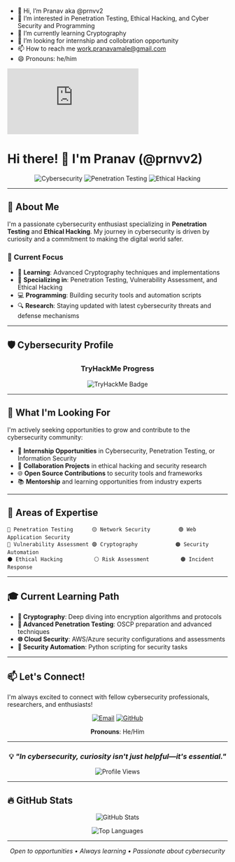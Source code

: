 - 👋 Hi, I’m Pranav aka @prnvv2
- 👀 I’m interested in Penetration Testing, Ethical Hacking, and Cyber Security and Programming 
- 🌱 I’m currently learning Cryptography 
- 💞️ I’m looking for internship and collobration opportunity 
- 📫 How to reach me work.pranavamale@gmail.com
- 😄 Pronouns: he/him

<iframe src="https://tryhackme.com/api/v2/badges/public-profile?userPublicId=2182193" style='border:none;'></iframe>

<!---
prnvv2/prnvv2 is a ✨ special ✨ repository because its `README.md` (this file) appears on your GitHub profile.
You can click the Preview link to take a look at your changes.
--->
# Hi there! 👋 I'm Pranav (@prnvv2)

<div align="center">
  
![Cybersecurity](https://img.shields.io/badge/Focus-Cybersecurity-red?style=for-the-badge)
![Penetration Testing](https://img.shields.io/badge/Specialization-Penetration%20Testing-orange?style=for-the-badge)
![Ethical Hacking](https://img.shields.io/badge/Expertise-Ethical%20Hacking-yellow?style=for-the-badge)

</div>

---

## 🎯 **About Me**

I'm a passionate cybersecurity enthusiast specializing in **Penetration Testing** and **Ethical Hacking**. My journey in cybersecurity is driven by curiosity and a commitment to making the digital world safer.

### 🔐 **Current Focus**
- 🌱 **Learning**: Advanced Cryptography techniques and implementations
- 🎯 **Specializing in**: Penetration Testing, Vulnerability Assessment, and Ethical Hacking
- 💻 **Programming**: Building security tools and automation scripts
- 🔍 **Research**: Staying updated with latest cybersecurity threats and defense mechanisms

---

## 🛡️ **Cybersecurity Profile**

<div align="center">

### TryHackMe Progress
<img src="https://tryhackme.com/api/v2/badges/public-profile?userPublicId=2182193" alt="TryHackMe Badge" />

</div>

---

## 💼 **What I'm Looking For**

I'm actively seeking opportunities to grow and contribute to the cybersecurity community:

- 🔎 **Internship Opportunities** in Cybersecurity, Penetration Testing, or Information Security
- 🤝 **Collaboration Projects** in ethical hacking and security research
- 🌐 **Open Source Contributions** to security tools and frameworks
- 📚 **Mentorship** and learning opportunities from industry experts

---

## 🔧 **Areas of Expertise**

```
🔴 Penetration Testing      🟡 Network Security         🟢 Web Application Security
🔵 Vulnerability Assessment 🟣 Cryptography            🟠 Security Automation
⚫ Ethical Hacking          ⚪ Risk Assessment          🟤 Incident Response
```

---

## 🎓 **Current Learning Path**

- **📖 Cryptography**: Deep diving into encryption algorithms and protocols
- **🔐 Advanced Penetration Testing**: OSCP preparation and advanced techniques  
- **🌐 Cloud Security**: AWS/Azure security configurations and assessments
- **🤖 Security Automation**: Python scripting for security tasks

---

## 📫 **Let's Connect!**

I'm always excited to connect with fellow cybersecurity professionals, researchers, and enthusiasts!

<div align="center">

[![Email](https://img.shields.io/badge/Email-work.pranavamale@gmail.com-D14836?style=for-the-badge&logo=gmail&logoColor=white)](mailto:work.pranavamale@gmail.com)
[![GitHub](https://img.shields.io/badge/GitHub-@prnvv2-181717?style=for-the-badge&logo=github&logoColor=white)](https://github.com/prnvv2)

**Pronouns**: He/Him

</div>

---

<div align="center">

### 💡 *"In cybersecurity, curiosity isn't just helpful—it's essential."*

![Profile Views](https://komarev.com/ghpvc/?username=prnvv2&color=brightgreen&style=for-the-badge)

</div>

---

## 🔥 **GitHub Stats**

<div align="center">
  
![GitHub Stats](https://github-readme-stats.vercel.app/api?username=prnvv2&show_icons=true&theme=radical&hide_border=true)

![Top Languages](https://github-readme-stats.vercel.app/api/top-langs/?username=prnvv2&theme=radical&hide_border=true&layout=compact)

</div>

---

<div align="center">
  
*Open to opportunities • Always learning • Passionate about cybersecurity*

</div>
